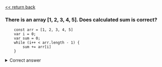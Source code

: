  [<< return back](https://github.com/julia-dizhak/code-examples)

### There is an array [1, 2, 3, 4, 5]. Does calculated sum is correct?
```
    const arr = [1, 2, 3, 4, 5]
    var i = 0;
    var sum = 0;
    while (i++ < arr.length - 1) {
        sum += arr[i]
    }
```

<details>
  <summary>Correct answer</summary>
  No. By using while loop result will be equal to 14.
  Because during first iteration i = 1 and value for first element arr[0]
  will be absent.
  The correct sum is 15.
</details>
